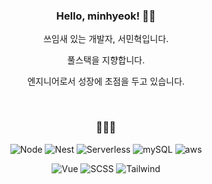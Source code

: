 <div align=center>

### Hello, minhyeok! 👋🏽

<p>쓰임새 있는 개발자, 서민혁입니다.</p>
<p>풀스택을 지향합니다.</p>
<p>엔지니어로서 성장에 초점을 두고 있습니다.</p>

</div>

<div align=center>

<br>

### 👨🏽‍💻

![Node](https://img.shields.io/badge/-Node.js-green?style=flat&logo=node.js&logoColor=ffffff)
![Nest](https://img.shields.io/badge/-Nest.js-black?style=flat&logo=nestJs&logoColor=FF0000)
![Serverless](https://img.shields.io/badge/-Serverless-red?style=flat&logo=serverless)
![mySQL](https://img.shields.io/badge/-mySQL-gray?style=flat&logo=mysql&logoColor=00758f)
![aws](https://img.shields.io/badge/-AWS-yellow?style=flat&logo=AmazonAWS)

![Vue](https://img.shields.io/badge/-Vue.js-green?style=flat&logo=vue.js)
![SCSS](https://img.shields.io/badge/-SCSS-ff69b4?style=flat&logo=sass&logoColor=ffffff)
![Tailwind](https://img.shields.io/badge/-Tailwind-blue?style=flat&logo=TailwindCSS)

</div>

<!--
<div align=center>

[![mahns's GitHub stats](https://github-readme-stats.vercel.app/api?username=mahns1201&title_color=FF0000&bg_color=262626&text_color=ffffff&show_icons=true&icon_color=fdf42a&hide_border=true)](https://github.com/anuraghazra/github-readme-stats)

</div>

#### Studying
![Java](https://img.shields.io/badge/-Java-white?style=flat&logo=java&logoColor=ff0000)
![Spring](https://img.shields.io/badge/-Spring-green?style=flat&logo=spring&logoColor=ffffff)
-->
